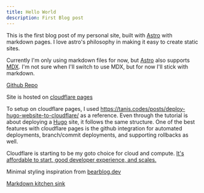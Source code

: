 ```yaml
---
title: Hello World
description: First Blog post
---
```


This is the first blog post of my personal site, built with [Astro](https://astro.build/) with markdown pages. I love astro's philosophy in making it easy to create static sites.

Currently I'm only using markdown files for now, but [Astro](https://astro.build/) also supports [MDX](https://docs.astro.build/en/basics/astro-pages/#markdownmdx-pages). I'm not sure when I'll switch to use MDX, but for now I'll stick with markdown.

[Github Repo](https://github.com/iamvictorli/iamvictorli.com)

Site is hosted on [cloudflare pages](https://pages.cloudflare.com/)

To setup on cloudflare pages, I used https://tanis.codes/posts/deploy-hugo-website-to-cloudflare/ as a reference. Even through the tutorial is about deploying a [Hugo](https://gohugo.io/) site, it follows the same structure. One of the best features with cloudflare pages is the github integration for automated deployments, branch/commit deployments, and supporting rollbacks as well.

Cloudflare is starting to be my goto choice for cloud and compute. [It's affordable to start, good developer experience, and scales.](https://www.youtube.com/watch?v=DJtOn_Vt1uw)

Minimal styling inspiration from [bearblog.dev](https://bearblog.dev)

[Markdown kitchen sink](/kitchen-sink)
